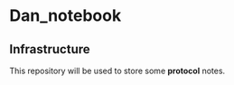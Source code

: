 # Dan_notebook

## Infrastructure

This repository will be used to store some **protocol** notes. <br>

